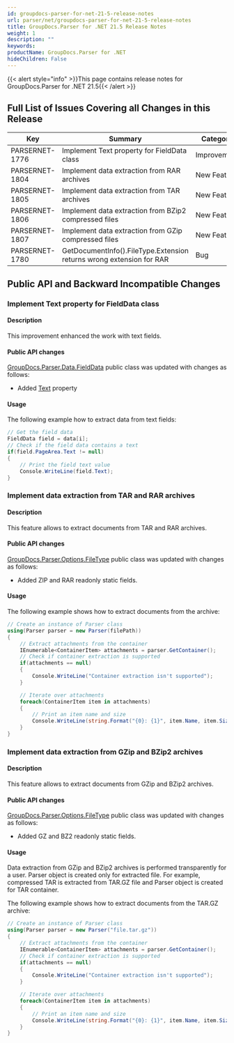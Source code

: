 ```yaml
---
id: groupdocs-parser-for-net-21-5-release-notes
url: parser/net/groupdocs-parser-for-net-21-5-release-notes
title: GroupDocs.Parser for .NET 21.5 Release Notes
weight: 1
description: ""
keywords: 
productName: GroupDocs.Parser for .NET
hideChildren: False
---
```

{{< alert style="info" >}}This page contains release notes for GroupDocs.Parser for .NET 21.5{{< /alert >}}

## Full List of Issues Covering all Changes in this Release

| Key | Summary | Category |
| --- | --- | --- |
| PARSERNET-1776 | Implement Text property for FieldData class | Improvement |
| PARSERNET-1804 | Implement data extraction from RAR archives | New Feature |
| PARSERNET-1805 | Implement data extraction from TAR archives | New Feature |
| PARSERNET-1806 | Implement data extraction from BZip2 compressed files | New Feature |
| PARSERNET-1807 | Implement data extraction from GZip compressed files | New Feature |
| PARSERNET-1780 | GetDocumentInfo().FileType.Extension returns wrong extension for RAR | Bug |

## Public API and Backward Incompatible Changes

### Implement Text property for FieldData class

#### Description

This improvement enhanced the work with text fields.

#### Public API changes

[GroupDocs.Parser.Data.FieldData](https://reference.groupdocs.com/parser/net/groupdocs.parser.data/fielddata) public class was updated with changes as follows:

* Added [Text](https://reference.groupdocs.com/parser/net/groupdocs.parser.data/fielddata/properties/text) property

#### Usage

The following example how to extract data from text fields:

```csharp
// Get the field data
FieldData field = data[i];
// Check if the field data contains a text
if(field.PageArea.Text != null)
{
    // Print the field text value
    Console.WriteLine(field.Text);
}
```

### Implement data extraction from TAR and RAR archives

#### Description

This feature allows to extract documents from TAR and RAR archives.

#### Public API changes

[GroupDocs.Parser.Options.FileType](https://reference.groupdocs.com/parser/net/groupdocs.parser.options/filetype) public class was updated with changes as follows:

* Added ZIP and RAR readonly static fields.

#### Usage

The following example shows how to extract documents from the archive:

```csharp
// Create an instance of Parser class
using(Parser parser = new Parser(filePath))
{
    // Extract attachments from the container
    IEnumerable<ContainerItem> attachments = parser.GetContainer();
    // Check if container extraction is supported
    if(attachments == null)
    {
        Console.WriteLine("Container extraction isn't supported");
    }

    // Iterate over attachments
    foreach(ContainerItem item in attachments)
    {
        // Print an item name and size
        Console.WriteLine(string.Format("{0}: {1}", item.Name, item.Size));
    }
}
```

### Implement data extraction from GZip and BZip2 archives

#### Description

This feature allows to extract documents from GZip and BZip2 archives.

#### Public API changes

[GroupDocs.Parser.Options.FileType](https://reference.groupdocs.com/parser/net/groupdocs.parser.options/filetype) public class was updated with changes as follows:

* Added GZ and BZ2 readonly static fields.

#### Usage

Data extraction from GZip and BZip2 archives is performed transparently for a user. Parser object is created only for extracted file. For example, compressed TAR is extracted from TAR.GZ file and Parser object is created for TAR container.

The following example shows how to extract documents from the TAR.GZ archive:

```csharp
// Create an instance of Parser class
using(Parser parser = new Parser("file.tar.gz"))
{
    // Extract attachments from the container
    IEnumerable<ContainerItem> attachments = parser.GetContainer();
    // Check if container extraction is supported
    if(attachments == null)
    {
        Console.WriteLine("Container extraction isn't supported");
    }

    // Iterate over attachments
    foreach(ContainerItem item in attachments)
    {
        // Print an item name and size
        Console.WriteLine(string.Format("{0}: {1}", item.Name, item.Size));
    }
}
```